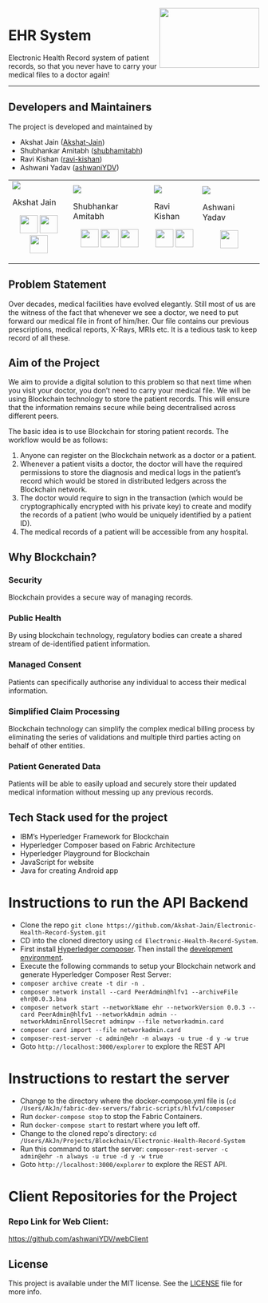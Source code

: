 <img src="https://www.devteam.space/wp-content/uploads/2018/02/health-730x410.png" align="right" hspace="1" vspace="1" height="120" width="200">

# EHR System

Electronic Health Record system of patient records, so that you never have to carry your medical files to a doctor again!

---

## Developers and Maintainers
The project is developed and maintained by
- Akshat Jain ([Akshat-Jain](https://github.com/Akshat-Jain))
- Shubhankar Amitabh ([shubhamitabh](https://github.com/shubhamitabh))
- Ravi Kishan ([ravi-kishan](https://github.com/ravi-kishan))
- Ashwani Yadav ([ashwaniYDV](https://github.com/ashwaniYDV))
<table>
<tr>
<td>
<img src="https://avatars2.githubusercontent.com/u/31135861?s=460&v=4"/>

Akshat Jain

<p align="center">
<a href = "https://github.com/Akshat-Jain"><img src = "http://www.iconninja.com/files/241/825/211/round-collaboration-social-github-code-circle-network-icon.svg" width="36" height = "36"/></a>
<a href = "https://twitter.com/AkJn99"><img src = "https://www.shareicon.net/download/2016/07/06/107115_media.svg" width="36" height="36"/></a>
<a href = "https://www.linkedin.com/in/AkJn99/"><img src = "http://www.iconninja.com/files/863/607/751/network-linkedin-social-connection-circular-circle-media-icon.svg" width="36" height="36"/></a>
</p>
</td>

<td>
<img src="https://avatars0.githubusercontent.com/u/33370549?s=460&v=4"/>

Shubhankar Amitabh

<p align="center">
<a href = "https://github.com/shubhamitabh"><img src = "http://www.iconninja.com/files/241/825/211/round-collaboration-social-github-code-circle-network-icon.svg" width="36" height = "36"/></a>
<a href = "https://twitter.com/noCamelCasePls"><img src = "https://www.shareicon.net/download/2016/07/06/107115_media.svg" width="36" height="36"/></a>
<a href = "https://www.linkedin.com/in/shubhankar-amitabh-a407a816a/"><img src = "http://www.iconninja.com/files/863/607/751/network-linkedin-social-connection-circular-circle-media-icon.svg" width="36" height="36"/></a>
</p>
</td>

<td>
<img src="https://avatars3.githubusercontent.com/u/31040431?s=460&v=4" />

Ravi Kishan

<p align="center">
<a href = "https://github.com/ravi-kishan"><img src = "http://www.iconninja.com/files/241/825/211/round-collaboration-social-github-code-circle-network-icon.svg" width="36" height = "36"/></a>
<a href = "https://www.linkedin.com/in/ravi-kishan-598820153/"><img src = "http://www.iconninja.com/files/863/607/751/network-linkedin-social-connection-circular-circle-media-icon.svg" width="36" height="36"/></a>
</p>
</td>

<td>
<img src="https://avatars3.githubusercontent.com/u/43786728?s=460&v=4" />

Ashwani Yadav

<p align="center">
<a href = "https://github.com/ashwaniYDV"><img src = "http://www.iconninja.com/files/241/825/211/round-collaboration-social-github-code-circle-network-icon.svg" width="36" height = "36"/></a>
</p>
</td>
</tr>
</table>

## Problem Statement
Over decades, medical facilities have evolved elegantly. Still most of us are the witness of the fact that whenever we see a doctor, we need to put forward our medical file in front of him/her. Our file contains our previous prescriptions, medical reports, X-Rays, MRIs etc. It is a tedious task to keep record of all these.

## Aim of the Project
We aim to provide a digital solution to this problem so that next time when you visit your doctor, you don’t need to carry your medical file. We will be using Blockchain technology to store the patient records. This will ensure that the information remains secure while being decentralised across different peers.

The basic idea is to use Blockchain for storing patient records. The workflow would be as follows:
1. Anyone can register on the Blockchain network as a doctor or a patient.
2. Whenever a patient visits a doctor, the doctor will have the required permissions to store the diagnosis and medical logs in the patient’s record which would be stored in distributed ledgers across the Blockchain network.
3. The doctor would require to sign in the transaction (which would be cryptographically encrypted with his private key) to create and modify the records of a patient (who would be uniquely identified by a patient ID).
4. The medical records of a patient will be accessible from any hospital.


## Why Blockchain?

### Security
Blockchain provides a secure way of managing records.
### Public Health
By using blockchain technology, regulatory bodies can create a shared stream of de-identified patient information.
### Managed Consent
Patients can specifically authorise any individual to access their medical information.
### Simplified Claim Processing
Blockchain technology can simplify the complex medical billing process by eliminating the series of validations and multiple third parties acting on behalf of other entities.
### Patient Generated Data
Patients will be able to easily upload and securely store their updated medical information without messing up any previous records.

## Tech Stack used for the project
* IBM’s Hyperledger Framework for Blockchain
* Hyperledger Composer based on Fabric Architecture
* Hyperledger Playground for Blockchain
* JavaScript for website
* Java for creating Android app

# Instructions to run the API Backend
- Clone the repo `git clone https://github.com/Akshat-Jain/Electronic-Health-Record-System.git`
- CD into the cloned directory using `cd Electronic-Health-Record-System`.
- First install [Hyperledger composer](https://hyperledger.github.io/composer/latest/installing/installing-prereqs.html). Then install the [development environment](https://hyperledger.github.io/composer/latest/installing/development-tools.html).
- Execute the following commands to setup your Blockchain network and generate Hyperledger Composer Rest Server:
- `composer archive create -t dir -n .`
- `composer network install --card PeerAdmin@hlfv1 --archiveFile ehr@0.0.3.bna`
- `composer network start --networkName ehr --networkVersion 0.0.3 --card PeerAdmin@hlfv1 --networkAdmin admin --networkAdminEnrollSecret adminpw --file networkadmin.card`
- `composer card import --file networkadmin.card` 
- `composer-rest-server -c admin@ehr -n always -u true -d y -w true`
- Goto `http://localhost:3000/explorer` to explore the REST API

# Instructions to restart the server
- Change to the directory where the docker-compose.yml file is (`cd /Users/AkJn/fabric-dev-servers/fabric-scripts/hlfv1/composer`
- Run `docker-compose stop` to stop the Fabric Containers.
- Run `docker-compose start` to restart where you left off.
- Change to the cloned repo's directory: `cd /Users/AkJn/Projects/Blockchain/Electronic-Health-Record-System`
- Run this command to start the server: `composer-rest-server -c admin@ehr -n always -u true -d y -w true`
- Goto `http://localhost:3000/explorer` to explore the REST API.

# Client Repositories for the Project

### Repo Link for Web Client:
https://github.com/ashwaniYDV/webClient

## License

This project is available under the MIT license. See the [LICENSE](LICENSE) file for more info.
